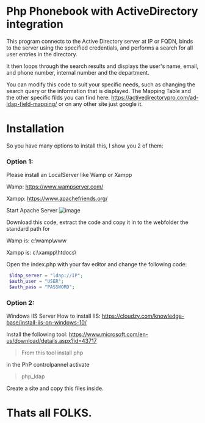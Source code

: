# Php Phonebook with ActiveDirectory integration

This program connects to the Active Directory server at IP or FQDN, binds to the server using the specified credentials, 
and performs a search for all user entries in the directory. 

It then loops through the search results and displays the user's name, email, and phone number, internal number and the department.

You can modify this code to suit your specific needs, such as changing the search query or the information that is displayed.
The Mapping Table and the other specific filds you can find here: https://activedirectorypro.com/ad-ldap-field-mapping/ or on any other site just google it.

# Installation

So you have many options to install this, I show you 2 of them:

### Option 1:
Please install an LocalServer like Wamp or Xampp

Wamp: https://www.wampserver.com/ 

Xampp: https://www.apachefriends.org/

Start Apache Server
![image](https://user-images.githubusercontent.com/94163529/207306690-ed03c52e-2990-49ac-b4db-d82536d14c52.png)

Download this code, extract the code and copy it in to the webfolder the standard path for 

  Wamp is: c:\wamp\www
  
  Xampp is: c:\xampp\htdocs\
  
 Open the index.php with your fav editor and change the following code:
 
 ```php 
  $ldap_server = "ldap://IP";
  $auth_user = "USER";
  $auth_pass = "PASSWORD";
```

### Option 2:
Windows IIS Server
How to install IIS: https://cloudzy.com/knowledge-base/install-iis-on-windows-10/

Install the following tool: https://www.microsoft.com/en-us/download/details.aspx?id=43717

  > From this tool install php
  
 in the PhP controlpannel activate
 
  > php_ldap
  
 Create a site and copy this files inside.
 
 # Thats all FOLKS.



